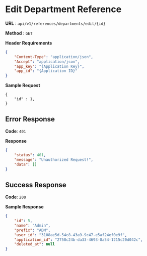 # Edit Department Reference

**URL** : `api/v1/references/departments/edit/{id}`

**Method** : `GET`

**Header Requirements**
```json
{
    "Content-Type": "application/json",
    "Accept": "application/json",
    "app_key": "{Application Key}",
    "app_ïd": "{Application ID}"
}
```

**Sample Request**
```array
{
	"id" : 1,
}
```

## Error Response


**Code**: `401`

**Response**
```json
{
    "status": 401,
    "message": "Unauthorized Request!",
    "data": []
}
```


## Success Response
**Code**: `200`

**Sample Response**
```json
{
    "id": 5,
    "name": "Admin",
    "prefix": "ADM",
    "user_id": "3108ae5d-54c8-43a9-9c47-e5af24ef0e9f",
    "application_id": "2758c24b-da33-4693-8a54-1215c20d042c",
    "deleted_at": null
}
```
